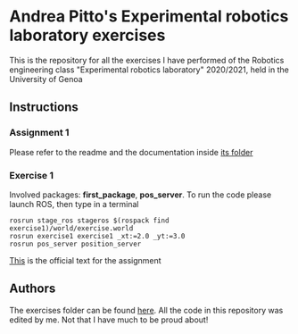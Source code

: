 # Andrea Pitto's Experimental robotics laboratory exercises
This is the repository for all the exercises I have performed of the Robotics engineering class "Experimental robotics laboratory" 2020/2021, held in the University of Genoa

## Instructions

### Assignment 1
Please refer to the readme and the documentation inside [its folder](https://github.com/andreabradpitto/Experimental-robotics-laboratory/tree/main/assignment1)

### Exercise 1
Involved packages: **first_package**, **pos_server**. To run the code please launch ROS, then type in a terminal
```
rosrun stage_ros stageros $(rospack find exercise1)/world/exercise.world
rosrun exercise1 exercise1 _xt:=2.0 _yt:=3.0
rosrun pos_server position_server
```
[This](https://github.com/CarmineD8/exp-lab-exercises/tree/master/exercise1#monday-2809-exercise) is the official text for the assignment

## Authors
The exercises folder can be found [here](https://github.com/CarmineD8/exp-lab-exercises). All the code in this repository was edited by me. Not that I have much to be proud about!
